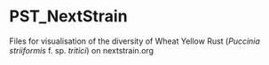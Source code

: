 # PST_NextStrain
Files for visualisation of the diversity of Wheat Yellow Rust (*Puccinia striiformis* f. sp. *tritici*) on nextstrain.org

